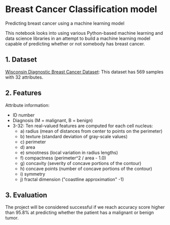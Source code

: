 # Breast Cancer Classification model

Predicting breast cancer using a machine learning model

This notebook looks into using various Python-based machine learning and data science libraries in an attempt to build a machine learning model capable of predicting whether or not somebody has breast cancer.

## 1. Dataset

[Wisconsin Diagnostic Breast Cancer Dataset](https://archive.ics.uci.edu/ml/datasets/Breast+Cancer+Wisconsin+(Diagnostic)): This dataset has 569 samples with 32 attributes.

## 2. Features

Attribute information:

* ID number
* Diagnosis (M = malignant, B = benign)
* 3-32: Ten real-valued features are computed for each cell nucleus:
  * a) radius (mean of distances from center to points on the perimeter)
  * b) texture (standard deviation of gray-scale values)
  * c) perimeter
  * d) area
  * e) smootness (local variation in radius lengths)
  * f) compactness (perimeter^2 / area - 1.0)
  * g) concavity (severity of concave portions of the contour)
  * h) concave points (number of concave portions of the contour)
  * i) symmetry
  * j) fractal dimension ("coastline approximation" -1)


## 3. Evaluation

The project will be considered successful if we reach accuracy score higher than 95.8% at predicting whether the patient has a malignant or benign tumor.
